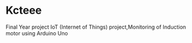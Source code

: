 # Kcteee
Final Year project IoT (Internet of Things) project,Monitoring of Induction motor using Arduino Uno
